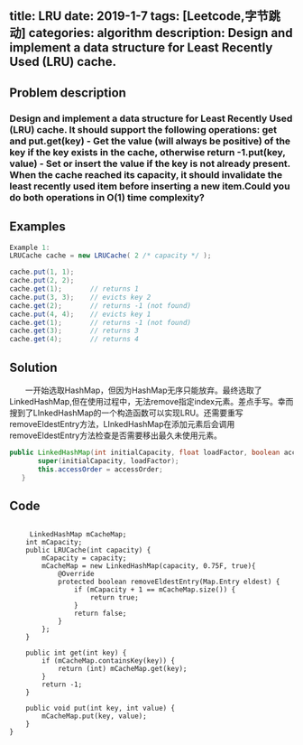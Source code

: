 title: LRU
date: 2019-1-7
tags: [Leetcode,字节跳动]
categories: algorithm
description: Design and implement a data structure for Least Recently Used (LRU) cache.
---
## Problem description
  ### Design and implement a data structure for Least Recently Used (LRU) cache. It should support the following operations: get and put.get(key) - Get the value (will always be positive) of the key if the key exists in the cache, otherwise return -1.put(key, value) - Set or insert the value if the key is not already present. When the cache reached its capacity, it should invalidate the least recently used item before inserting a new item.Could you do both operations in O(1) time complexity?
 ## Examples
``` java
Example 1:
LRUCache cache = new LRUCache( 2 /* capacity */ );

cache.put(1, 1);
cache.put(2, 2);
cache.get(1);       // returns 1
cache.put(3, 3);    // evicts key 2
cache.get(2);       // returns -1 (not found)
cache.put(4, 4);    // evicts key 1
cache.get(1);       // returns -1 (not found)
cache.get(3);       // returns 3
cache.get(4);       // returns 4
```

## Solution
　　一开始选取HashMap，但因为HashMap无序只能放弃。最终选取了LinkedHashMap,但在使用过程中，无法remove指定index元素。差点手写。幸而搜到了LInkedHashMap的一个构造函数可以实现LRU。还需要重写removeEldestEntry方法，LInkedHashMap在添加元素后会调用removeEldestEntry方法检查是否需要移出最久未使用元素。
 ```java
 public LinkedHashMap(int initialCapacity, float loadFactor, boolean accessOrder) {//accessOrder：true采取LRU淘汰算法
        super(initialCapacity, loadFactor);
        this.accessOrder = accessOrder;
    }
 ```

## Code

```javaclass LRUCache {

     LinkedHashMap mCacheMap;
    int mCapacity;
    public LRUCache(int capacity) {
        mCapacity = capacity;
        mCacheMap = new LinkedHashMap(capacity, 0.75F, true){
            @Override
            protected boolean removeEldestEntry(Map.Entry eldest) {
                if (mCapacity + 1 == mCacheMap.size()) {
                    return true;
                }
                return false;
            }
        };
    }

    public int get(int key) {
        if (mCacheMap.containsKey(key)) {
            return (int) mCacheMap.get(key);
        }
        return -1;
    }

    public void put(int key, int value) {
        mCacheMap.put(key, value);
    }
}
```
